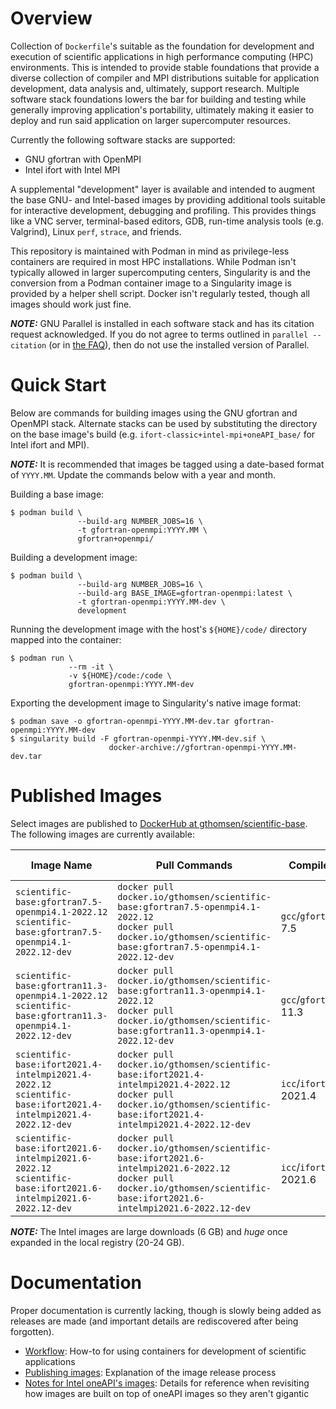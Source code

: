 # Overview

Collection of `Dockerfile`'s suitable as the foundation for development and
execution of scientific applications in high performance computing (HPC)
environments.  This is intended to provide stable foundations that provide a
diverse collection of compiler and MPI distributions suitable for application
development, data analysis and, ultimately, support research.  Multiple software
stack foundations lowers the bar for building and testing while generally
improving application's portability, ultimately making it easier to deploy and
run said application on larger supercomputer resources.

Currently the following software stacks are supported:

- GNU gfortran with OpenMPI
- Intel ifort with Intel MPI

A supplemental "development" layer is available and intended to augment the base
GNU- and Intel-based images by providing additional tools suitable for
interactive development, debugging and profiling.  This provides things like a
VNC server, terminal-based editors, GDB, run-time analysis tools
(e.g. Valgrind), Linux `perf`, `strace`, and friends.

This repository is maintained with Podman in mind as privilege-less containers
are required in most HPC installations.  While Podman isn't typically allowed in
larger supercomputing centers, Singularity is and the conversion from a Podman
container image to a Singularity image is provided by a helper shell script.
Docker isn't regularly tested, though all images should work just fine.

***NOTE:*** GNU Parallel is installed in each software stack and has its
citation request acknowledged.  If you do not agree to terms outlined in
`parallel --citation` (or in
[the FAQ](https://git.savannah.gnu.org/cgit/parallel.git/tree/doc/citation-notice-faq.txt)),
then do not use the installed version of Parallel.

# Quick Start

Below are commands for building images using the GNU gfortran and OpenMPI stack.
Alternate stacks can be used by substituting the directory on the base image's
build (e.g. `ifort-classic+intel-mpi+oneAPI_base/` for Intel ifort and MPI).

***NOTE:*** It is recommended that images be tagged using a date-based format of
`YYYY.MM`.  Update the commands below with a year and month.

Building a base image:

``` shell
$ podman build \
               --build-arg NUMBER_JOBS=16 \
               -t gfortran-openmpi:YYYY.MM \
               gfortran+openmpi/
```

Building a development image:

``` shell
$ podman build \
               --build-arg NUMBER_JOBS=16 \
               --build-arg BASE_IMAGE=gfortran-openmpi:latest \
               -t gfortran-openmpi:YYYY.MM-dev \
               development
```

Running the development image with the host's `${HOME}/code/` directory mapped
into the container:

``` shell
$ podman run \
             --rm -it \
             -v ${HOME}/code:/code \
             gfortran-openmpi:YYYY.MM-dev
```

Exporting the development image to Singularity's native image format:

``` shell
$ podman save -o gfortran-openmpi-YYYY.MM-dev.tar gfortran-openmpi:YYYY.MM-dev
$ singularity build -F gfortran-openmpi-YYYY.MM-dev.sif \
                      docker-archive://gfortran-openmpi-YYYY.MM-dev.tar
```

# Published Images

Select images are published
to
[DockerHub at gthomsen/scientific-base](https://hub.docker.com/repository/docker/gthomsen/scientific-base).
The following images are currently available:

| Image Name | Pull Commands | Compiler | MPI | Container OS | Dependencies | `Dockerfile`s |
| --- | --- | --- | --- | --- | --- | --- |
| `scientific-base:gfortran7.5-openmpi4.1-2022.12` <br/> `scientific-base:gfortran7.5-openmpi4.1-2022.12-dev` | `docker pull docker.io/gthomsen/scientific-base:gfortran7.5-openmpi4.1-2022.12` <br/> `docker pull docker.io/gthomsen/scientific-base:gfortran7.5-openmpi4.1-2022.12-dev` | `gcc`/`gfortran` 7.5 | OpenMPI 4.1.2 | Ubuntu 18.04 | HDF5 1.8.10, netCDF4 4.8.1 (4.5.3), FFTW 3.3.9 | [`base`](https://github.com/gthomsen/scientific-computing-containers/blob/gfortran7.5-openmpi4.1-2022.12/gfortran%2Bopenmpi/Dockerfile), [`development`](https://github.com/gthomsen/scientific-computing-containers/blob/gfortran7.5-openmpi4.1-2022.12-dev/gfortran%2Bopenmpi/Dockerfile) |
| `scientific-base:gfortran11.3-openmpi4.1-2022.12` <br/> `scientific-base:gfortran11.3-openmpi4.1-2022.12-dev` | `docker pull docker.io/gthomsen/scientific-base:gfortran11.3-openmpi4.1-2022.12` <br/> `docker pull docker.io/gthomsen/scientific-base:gfortran11.3-openmpi4.1-2022.12-dev` | `gcc`/`gfortran` 11.3 | OpenMPI 4.1.2 | Ubuntu 22.04 | HDF5 1.8.10, netCDF4 4.8.1 (4.5.3), FFTW 3.3.9 | [`base`](https://github.com/gthomsen/scientific-computing-containers/blob/gfortran11.3-openmpi4.1-2022.12/gfortran%2Bopenmpi/Dockerfile), [`development`](https://github.com/gthomsen/scientific-computing-containers/blob/gfortran11.3-openmpi4.1-2022.12-dev/gfortran%2Bopenmpi/Dockerfile) |
| `scientific-base:ifort2021.4-intelmpi2021.4-2022.12` <br/> `scientific-base:ifort2021.4-intelmpi2021.4-2022.12-dev` | `docker pull docker.io/gthomsen/scientific-base:ifort2021.4-intelmpi2021.4-2022.12` <br/> `docker pull docker.io/gthomsen/scientific-base:ifort2021.4-intelmpi2021.4-2022.12-dev` | `icc`/`ifort` 2021.4 | Intel MPI 2021.4 | Ubuntu 18.04 | HDF5 1.8.10, netCDF4 4.8.1 (4.5.3), FFTW 3.3.9 | [`base`](https://github.com/gthomsen/scientific-computing-containers/blob/ifort2021.4-intelmpi2021.4-2022.12/ifort-classic%2Bintel-mpi%2BoneAPI_base/Dockerfile), [`development`](https://github.com/gthomsen/scientific-computing-containers/blob/ifort2021.4-intelmpi2021.4-2022.12-dev/ifort-classic%2Bintel-mpi%2BoneAPI_base/Dockerfile) |
| `scientific-base:ifort2021.6-intelmpi2021.6-2022.12` <br/> `scientific-base:ifort2021.6-intelmpi2021.6-2022.12-dev` | `docker pull docker.io/gthomsen/scientific-base:ifort2021.6-intelmpi2021.6-2022.12` <br/> `docker pull docker.io/gthomsen/scientific-base:ifort2021.6-intelmpi2021.6-2022.12-dev` | `icc`/`ifort` 2021.6 | Intel MPI 2021.6 | Ubuntu 20.04 | HDF5 1.8.10, netCDF4 4.8.1 (4.5.3), FFTW 3.3.9 | [`base`](https://github.com/gthomsen/scientific-computing-containers/blob/ifort2021.6-intelmpi2021.6-2022.12/ifort-classic%2Bintel-mpi%2BoneAPI_base/Dockerfile), [`development`](https://github.com/gthomsen/scientific-computing-containers/blob/ifort2021.6-intelmpi2021.6-2022.12-dev/ifort-classic%2Bintel-mpi%2BoneAPI_base/Dockerfile) |

***NOTE:*** The Intel images are large downloads (6 GB) and *huge* once expanded
in the local registry (20-24 GB).

# Documentation

Proper documentation is currently lacking, though is slowly being added as
releases are made (and important details are rediscovered after being
forgotten).

- [Workflow](documentation/workflow.md): How-to for using containers for
  development of scientific applications
- [Publishing images](documentation/publishing-images.md): Explanation of
  the image release process
- [Notes for Intel oneAPI's images](documentation/oneAPI-development-context.md):
  Details for reference when revisiting how images are built on top of oneAPI
  images so they aren't gigantic
